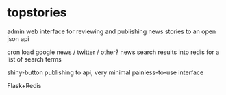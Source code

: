 topstories
==========

admin web interface for reviewing and publishing news stories to an open json api 

cron load google news / twitter / other? news search results into redis for a list of search terms

shiny-button publishing to api, very minimal painless-to-use interface 

Flask+Redis
 



